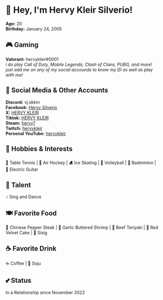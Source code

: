 # 👋 Hey, I'm Hervy Kleir Silverio!
**Age:** 20  
**Birthday:** January 24, 2005  

## 🎮 Gaming  
**Valorant:** hervykleir#0001  
*i do play Call of Duty, Mobile Legends, Clash of Clans, PUBG, and more! just add me on any of my social accounds to know my ID as well as play with me!*  

## 📘 Social Media & Other Accounts 
**Discord:** vj.skkm  
**Facebook:** [Hervy Silverio](https://www.facebook.com/share/12F8eoR6s6i/?mibextid=wwXIfr)  
**X:** [HERVY KLEIR](https://www.x.com/achle_es)  
**Tiktok:** [HERVY KLEIR](https://www.tiktok.com/@achle.es)  
**Steam:** [hervy?](https://steamcommunity.com/id/hervykleir/)  
**Twitch:** [hervykleir](https://www.twitch.tv/hervykleir)  
**Personal YouTube:** [hervykleir](https://www.youtube.com/@hervykleir)  


## 🎯 Hobbies & Interests  
🏓 Table Tennis | 🎯 Air Hockey | ⛸️ Ice Skating | 🏐 Volleyball | 🏸 Badminton | 🎸 Electric Guitar  

## 🎤 Talent  
🎶 Sing and Dance  

## 🍽️ Favorite Food  
🥩 Chinese Pepper Steak | 🍤 Garlic Buttered Shrimp | 🍱 Beef Teriyaki | 🍰 Red Velvet Cake | 🐷 Sisig  

## ☕ Favorite Drink  
☕ Coffee  | 🍺 Soju 

## 💕 Status  
In a Relationship since November 2022
